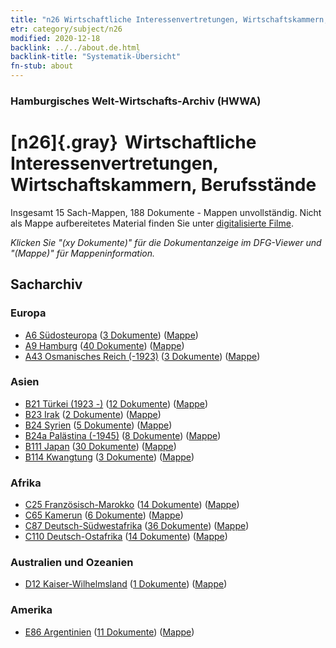 ```yaml
---
title: "n26 Wirtschaftliche Interessenvertretungen, Wirtschaftskammern, Berufsstände"
etr: category/subject/n26
modified: 2020-12-18
backlink: ../../about.de.html
backlink-title: "Systematik-Übersicht"
fn-stub: about
---
```


### Hamburgisches Welt-Wirtschafts-Archiv (HWWA)
# [n26]{.gray}&#8201; Wirtschaftliche Interessenvertretungen, Wirtschaftskammern, Berufsstände&#160; 




Insgesamt 15 Sach-Mappen, 188 Dokumente - Mappen unvollständig.
Nicht als Mappe aufbereitetes Material finden Sie unter [digitalisierte Filme](/film/h1_sh).

_Klicken Sie "(xy Dokumente)" für die Dokumentanzeige im DFG-Viewer und "(Mappe)" für Mappeninformation._

## Sacharchiv




### Europa

- [A6 Südosteuropa](../../../geo/about.de.html#A6) (<a href="https://dfg-viewer.de/show/?tx_dlf[id]=https://pm20.zbw.eu/mets/sh/1409xx/140900/1454xx/145491/public.mets.de.xml" target="_blank">3 Dokumente</a>) ([Mappe](http://purl.org/pressemappe20/folder/sh/140900,145491))
- [A9 Hamburg](../../../geo/about.de.html#A9) (<a href="https://dfg-viewer.de/show/?tx_dlf[id]=https://pm20.zbw.eu/mets/sh/1409xx/140905/1454xx/145491/public.mets.de.xml" target="_blank">40 Dokumente</a>) ([Mappe](http://purl.org/pressemappe20/folder/sh/140905,145491))
- [A43 Osmanisches Reich (-1923)](../../../geo/about.de.html#A43) (<a href="https://dfg-viewer.de/show/?tx_dlf[id]=https://pm20.zbw.eu/mets/sh/1410xx/141034/1454xx/145491/public.mets.de.xml" target="_blank">3 Dokumente</a>) ([Mappe](http://purl.org/pressemappe20/folder/sh/141034,145491))

### Asien

- [B21 Türkei (1923 -)](../../../geo/about.de.html#B21) (<a href="https://dfg-viewer.de/show/?tx_dlf[id]=https://pm20.zbw.eu/mets/sh/1411xx/141111/1454xx/145491/public.mets.de.xml" target="_blank">12 Dokumente</a>) ([Mappe](http://purl.org/pressemappe20/folder/sh/141111,145491))
- [B23 Irak](../../../geo/about.de.html#B23) (<a href="https://dfg-viewer.de/show/?tx_dlf[id]=https://pm20.zbw.eu/mets/sh/1411xx/141113/1454xx/145491/public.mets.de.xml" target="_blank">2 Dokumente</a>) ([Mappe](http://purl.org/pressemappe20/folder/sh/141113,145491))
- [B24 Syrien](../../../geo/about.de.html#B24) (<a href="https://dfg-viewer.de/show/?tx_dlf[id]=https://pm20.zbw.eu/mets/sh/1411xx/141114/1454xx/145491/public.mets.de.xml" target="_blank">5 Dokumente</a>) ([Mappe](http://purl.org/pressemappe20/folder/sh/141114,145491))
- [B24a Palästina (-1945)](../../../geo/about.de.html#B24a) (<a href="https://dfg-viewer.de/show/?tx_dlf[id]=https://pm20.zbw.eu/mets/sh/1411xx/141115/1454xx/145491/public.mets.de.xml" target="_blank">8 Dokumente</a>) ([Mappe](http://purl.org/pressemappe20/folder/sh/141115,145491))
- [B111 Japan](../../../geo/about.de.html#B111) (<a href="https://dfg-viewer.de/show/?tx_dlf[id]=https://pm20.zbw.eu/mets/sh/1412xx/141272/1454xx/145491/public.mets.de.xml" target="_blank">30 Dokumente</a>) ([Mappe](http://purl.org/pressemappe20/folder/sh/141272,145491))
- [B114 Kwangtung](../../../geo/about.de.html#B114) (<a href="https://dfg-viewer.de/show/?tx_dlf[id]=https://pm20.zbw.eu/mets/sh/1412xx/141275/1454xx/145491/public.mets.de.xml" target="_blank">3 Dokumente</a>) ([Mappe](http://purl.org/pressemappe20/folder/sh/141275,145491))

### Afrika

- [C25 Französisch-Marokko](../../../geo/about.de.html#C25) (<a href="https://dfg-viewer.de/show/?tx_dlf[id]=https://pm20.zbw.eu/mets/sh/1413xx/141358/1454xx/145491/public.mets.de.xml" target="_blank">14 Dokumente</a>) ([Mappe](http://purl.org/pressemappe20/folder/sh/141358,145491))
- [C65 Kamerun](../../../geo/about.de.html#C65) (<a href="https://dfg-viewer.de/show/?tx_dlf[id]=https://pm20.zbw.eu/mets/sh/1414xx/141410/1454xx/145491/public.mets.de.xml" target="_blank">6 Dokumente</a>) ([Mappe](http://purl.org/pressemappe20/folder/sh/141410,145491))
- [C87 Deutsch-Südwestafrika](../../../geo/about.de.html#C87) (<a href="https://dfg-viewer.de/show/?tx_dlf[id]=https://pm20.zbw.eu/mets/sh/1414xx/141450/1454xx/145491/public.mets.de.xml" target="_blank">36 Dokumente</a>) ([Mappe](http://purl.org/pressemappe20/folder/sh/141450,145491))
- [C110 Deutsch-Ostafrika](../../../geo/about.de.html#C110) (<a href="https://dfg-viewer.de/show/?tx_dlf[id]=https://pm20.zbw.eu/mets/sh/1414xx/141471/1454xx/145491/public.mets.de.xml" target="_blank">14 Dokumente</a>) ([Mappe](http://purl.org/pressemappe20/folder/sh/141471,145491))

### Australien und Ozeanien

- [D12 Kaiser-Wilhelmsland](../../../geo/about.de.html#D12) (<a href="https://dfg-viewer.de/show/?tx_dlf[id]=https://pm20.zbw.eu/mets/sh/1416xx/141612/1454xx/145491/public.mets.de.xml" target="_blank">1 Dokumente</a>) ([Mappe](http://purl.org/pressemappe20/folder/sh/141612,145491))

### Amerika

- [E86 Argentinien](../../../geo/about.de.html#E86) (<a href="https://dfg-viewer.de/show/?tx_dlf[id]=https://pm20.zbw.eu/mets/sh/1416xx/141692/1454xx/145491/public.mets.de.xml" target="_blank">11 Dokumente</a>) ([Mappe](http://purl.org/pressemappe20/folder/sh/141692,145491))


